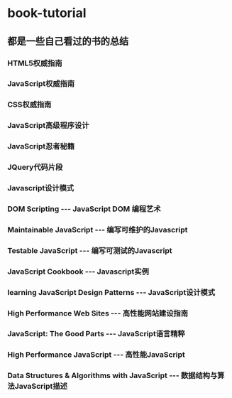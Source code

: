 # book-tutorial
## 都是一些自己看过的书的总结

### HTML5权威指南

### JavaScript权威指南

### CSS权威指南

### JavaScript高级程序设计

### JavaScript忍者秘籍

### JQuery代码片段

### Javascript设计模式

### DOM Scripting --- JavaScript DOM 编程艺术

### Maintainable JavaScript --- 编写可维护的Javascript

### Testable JavaScript --- 编写可测试的Javascript

### JavaScript Cookbook --- Javascript实例

### learning JavaScript Design Patterns --- JavaScript设计模式

### High Performance Web Sites --- 高性能网站建设指南

### JavaScript: The Good Parts --- JavaScript语言精粹

### High Performance JavaScript --- 高性能JavaScript

### Data Structures & Algorithms with JavaScript --- 数据结构与算法JavaScript描述
